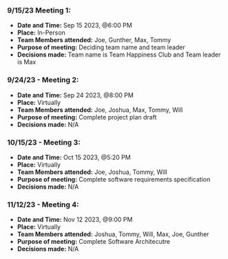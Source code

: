 ### 9/15/23 Meeting 1:
- **Date and Time:** Sep 15 2023, @6:00 PM
- **Place:** In-Person
- **Team Members attended:** Joe, Gunther, Max, Tommy
- **Purpose of meeting:** Deciding team name and team leader
- **Decisions made:** Team name is Team Happiness Club and Team leader is Max

### 9/24/23 - Meeting 2:
- **Date and Time:** Sep 24 2023, @8:00 PM
- **Place:** Virtually
- **Team Members attended:** Joe, Joshua, Max, Tommy, Will
- **Purpose of meeting:** Complete project plan draft
- **Decisions made:** N/A

### 10/15/23 - Meeting 3:
- **Date and Time:** Oct 15 2023, @5:20 PM
- **Place:** Virtually
- **Team Members attended:** Joe, Joshua, Tommy, Will
- **Purpose of meeting:** Complete software requirements specification
- **Decisions made:** N/A

### 11/12/23 - Meeting 4:
- **Date and Time:** Nov 12 2023, @9:00 PM
- **Place:** Virtually
- **Team Members attended:** Joshua, Tommy, Will, Max, Joe, Gunther
- **Purpose of meeting:** Complete Software Architecutre
- **Decisions made:** N/A
